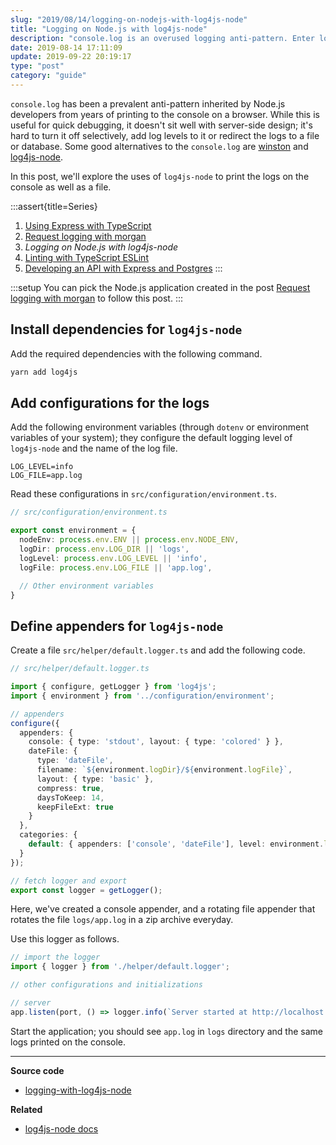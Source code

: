 ```yaml
---
slug: "2019/08/14/logging-on-nodejs-with-log4js-node"
title: "Logging on Node.js with log4js-node"
description: "console.log is an overused logging anti-pattern. Enter log4js, which offers enhanced logging capabilities for a more comprehensive server-side logging solution."
date: 2019-08-14 17:11:09
update: 2019-09-22 20:19:17
type: "post"
category: "guide"
---
```


`console.log` has been a prevalent anti-pattern inherited by Node.js developers from years of printing to the console on a browser. While this is useful for quick debugging, it doesn't sit well with server-side design; it's hard to turn it off selectively, add log levels to it or redirect the logs to a file or database. Some good alternatives to the `console.log` are [winston](https://github.com/winstonjs/winston) and [log4js-node](https://github.com/log4js-node/log4js-node).

In this post, we'll explore the uses of `log4js-node` to print the logs on the console as well as a file.

:::assert{title=Series}
1. [Using Express with TypeScript](/post/2019/01/12/using-express-with-typescript/)
2. [Request logging with morgan](/post/2019/08/13/request-logging-with-morgan/)
3. *Logging on Node.js with log4js-node*
4. [Linting with TypeScript ESLint](/post/2019/08/16/linting-with-typescript-eslint/)
5. [Developing an API with Express and Postgres](/post/2019/08/19/developing-an-api-with-express-and-postgres/)
:::

:::setup
You can pick the Node.js application created in the post [Request logging with morgan](/post/2019/08/13/request-logging-with-morgan/) to follow this post.
:::

## Install dependencies for `log4js-node`

Add the required dependencies with the following command.

```sh
yarn add log4js
```

## Add configurations for the logs

Add the following environment variables (through `dotenv` or environment variables of your system); they configure the default logging level of `log4js-node` and the name of the log file.

```properties
LOG_LEVEL=info
LOG_FILE=app.log
```

Read these configurations in `src/configuration/environment.ts`.

```typescript
// src/configuration/environment.ts

export const environment = {
  nodeEnv: process.env.ENV || process.env.NODE_ENV,
  logDir: process.env.LOG_DIR || 'logs',
  logLevel: process.env.LOG_LEVEL || 'info',
  logFile: process.env.LOG_FILE || 'app.log',

  // Other environment variables
}
```

## Define appenders for `log4js-node`

Create a file `src/helper/default.logger.ts` and add the following code.

```typescript
// src/helper/default.logger.ts

import { configure, getLogger } from 'log4js';
import { environment } from '../configuration/environment';

// appenders
configure({
  appenders: {
    console: { type: 'stdout', layout: { type: 'colored' } },
    dateFile: {
      type: 'dateFile',
      filename: `${environment.logDir}/${environment.logFile}`,
      layout: { type: 'basic' },
      compress: true,
      daysToKeep: 14,
      keepFileExt: true
    }
  },
  categories: {
    default: { appenders: ['console', 'dateFile'], level: environment.logLevel }
  }
});

// fetch logger and export
export const logger = getLogger();
```

Here, we've created a console appender, and a rotating file appender that rotates the file `logs/app.log` in a zip archive everyday.

Use this logger as follows.

```typescript
// import the logger
import { logger } from './helper/default.logger';

// other configurations and initializations 

// server
app.listen(port, () => logger.info(`Server started at http://localhost:${port}`));
```

Start the application; you should see `app.log` in `logs` directory and the same logs printed on the console.

---

**Source code**

- [logging-with-log4js-node](https://github.com/Microflash/guides/tree/main/nodejs/logging-with-log4js-node)

**Related**

- [log4js-node docs](https://log4js-node.github.io/log4js-node/index.html)
